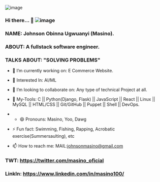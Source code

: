 ![image](https://github.com/JohnsonMasino/JohnsonMasino/assets/117756339/4418942b-d957-472c-9a41-4d0288b64b83)

### Hi there... 👋   ![image](https://github.com/JohnsonMasino/JohnsonMasino/assets/117756339/9a02b62d-0074-46a5-879d-fbb80ecd9fa0)
### NAME:   Johnson Obinna Ugwuanyi (Masino).
### ABOUT:  A fullstack software engineer.
### TALKS ABOUT: "SOLVING PROBLEMS"
- 🔭 I’m currently working on: E Commerce Website.
- 🌱 Interested In: AI/ML
  
- 👯 I’m looking to collaborate on: Any type of technical Project at all.
- 💬 My-Tools: C || Python(Django, Flask) || JavaScript || React || Linux || MySQL || HTML/CSS || Git/GitHub || Puppet || Shell || DevOps.
- - 😄 Pronouns: Masino, Yoo, Dawg
- ⚡ Fun fact: Swimming, Fishing, Rapping, Acrobatic exercise(Summersaulting), etc
- 📫 How to reach me: MAIL:johnsonmasino@gmail.com
### TWT: https://twitter.com/masino_oficial
### LinkIn: https://www.linkedin.com/in/masino100/
